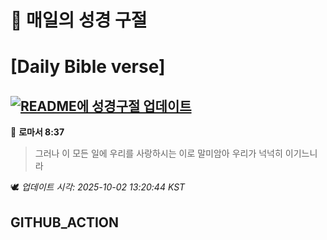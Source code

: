 # 🙏 매일의 성경 구절
# [Daily Bible verse]
## [![README에 성경구절 업데이트](https://github.com/DONGSUKA/first_test/actions/workflows/update-readme-bible.yml/badge.svg)](https://github.com/DONGSUKA/first_test/actions/workflows/update-readme-bible.yml)
<!-- START_BIBLE_VERSE -->
📖 **로마서 8:37**
> 그러나 이 모든 일에 우리를 사랑하시는 이로 말미암아 우리가 넉넉히 이기느니라

🕊️ _업데이트 시각: 2025-10-02 13:20:44 KST_
  <!-- END_BIBLE_VERSE -->
## GITHUB_ACTION

